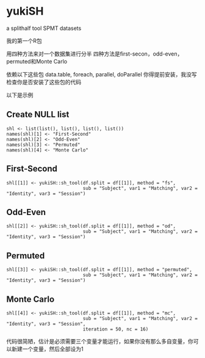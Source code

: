 # yukiSH
a splithalf tool SPMT datasets

我的第一个R包

用四种方法来对一个数据集进行分半
四种方法是first-secon，odd-even，permuted和Monte Carlo

依赖以下这些包
data.table, foreach, parallel, doParallel
你得提前安装，我没写检查你是否安装了这些包的代码

以下是示例

## Create NULL list
```{r Split Half List}
shl <- list(list(), list(), list(), list())
names(shl)[1] <- "First-Second"
names(shl)[2] <- "Odd-Even"
names(shl)[3] <- "Permuted"
names(shl)[4] <- "Monte Carlo"
```

## First-Second
```{r First-Second SHR}
shl[[1]] <- yukiSH::sh_tool(df.split = df[[1]], method = "fs", 
                            sub = "Subject", var1 = "Matching", var2 = "Identity", var3 = "Session")
```
## Odd-Even
```{r Odd-Even SHR}
shl[[2]] <- yukiSH::sh_tool(df.split = df[[1]], method = "od", 
                            sub = "Subject", var1 = "Matching", var2 = "Identity", var3 = "Session")
```
## Permuted
```{r Permuted SHR}
shl[[3]] <- yukiSH::sh_tool(df.split = df[[1]], method = "permuted", 
                            sub = "Subject", var1 = "Matching", var2 = "Identity", var3 = "Session")
```
## Monte Carlo
```{r Monte Carlo SHR}
shl[[4]] <- yukiSH::sh_tool(df.split = df[[1]], method = "mc", 
                            sub = "Subject", var1 = "Matching", var2 = "Identity", var3 = "Session",
                            iteration = 50, nc = 16)
```

代码很简陋，估计是必须需要三个变量才能运行，如果你没有那么多自变量，你可以新建一个变量，然后全部设为1
